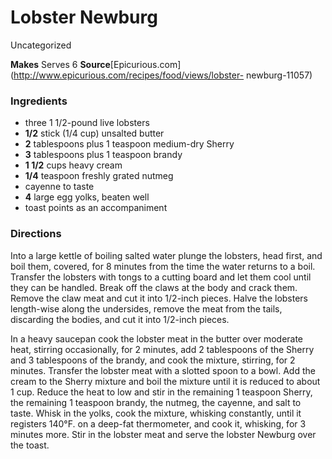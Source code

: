 ﻿

#  Lobster Newburg

Uncategorized

 **Makes** Serves 6
**Source**[Epicurious.com](http://www.epicurious.com/recipes/food/views/lobster-
newburg-11057)

###  Ingredients

  * three 1 1/2-pound live lobsters
  *  **1/2** stick (1/4 cup) unsalted butter
  *  **2** tablespoons plus 1 teaspoon medium-dry Sherry
  *  **3** tablespoons plus 1 teaspoon brandy
  *  **1 1/2** cups heavy cream
  *  **1/4** teaspoon freshly grated nutmeg
  * cayenne to taste
  *  **4** large egg yolks, beaten well
  * toast points as an accompaniment

###  Directions

Into a large kettle of boiling salted water plunge the lobsters, head first,
and boil them, covered, for 8 minutes from the time the water returns to a
boil. Transfer the lobsters with tongs to a cutting board and let them cool
until they can be handled. Break off the claws at the body and crack them.
Remove the claw meat and cut it into 1/2-inch pieces. Halve the lobsters
length-wise along the undersides, remove the meat from the tails, discarding
the bodies, and cut it into 1/2-inch pieces.

In a heavy saucepan cook the lobster meat in the butter over moderate heat,
stirring occasionally, for 2 minutes, add 2 tablespoons of the Sherry and 3
tablespoons of the brandy, and cook the mixture, stirring, for 2 minutes.
Transfer the lobster meat with a slotted spoon to a bowl. Add the cream to the
Sherry mixture and boil the mixture until it is reduced to about 1 cup. Reduce
the heat to low and stir in the remaining 1 teaspoon Sherry, the remaining 1
teaspoon brandy, the nutmeg, the cayenne, and salt to taste. Whisk in the
yolks, cook the mixture, whisking constantly, until it registers 140°F. on a
deep-fat thermometer, and cook it, whisking, for 3 minutes more. Stir in the
lobster meat and serve the lobster Newburg over the toast.

